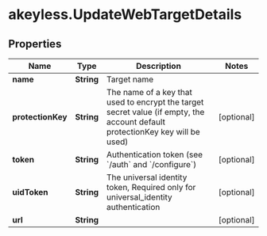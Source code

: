 # akeyless.UpdateWebTargetDetails

## Properties

Name | Type | Description | Notes
------------ | ------------- | ------------- | -------------
**name** | **String** | Target name | 
**protectionKey** | **String** | The name of a key that used to encrypt the target secret value (if empty, the account default protectionKey key will be used) | [optional] 
**token** | **String** | Authentication token (see &#x60;/auth&#x60; and &#x60;/configure&#x60;) | [optional] 
**uidToken** | **String** | The universal identity token, Required only for universal_identity authentication | [optional] 
**url** | **String** |  | [optional] 


